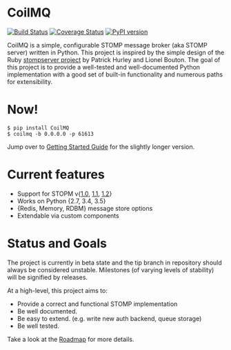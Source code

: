 CoilMQ
======

[![Build Status](https://travis-ci.org/hozn/coilmq.svg?branch=master)](https://travis-ci.org/hozn/coilmq)
[![Coverage Status](https://coveralls.io/repos/hozn/coilmq/badge.svg?branch=master&service=github)](https://coveralls.io/github/hozn/coilmq?branch=master)
[![PyPI version](https://badge.fury.io/py/coilmq.svg)](https://badge.fury.io/py/coilmq)


CoilMQ is a simple, configurable STOMP message broker (aka STOMP server) written in Python. This project is inspired by the simple design of the Ruby [stompserver project](http://stompserver.rubyforge.org/) by Patrick Hurley and Lionel Bouton. The goal of this project is to provide a well-tested and well-documented Python implementation with a good set of built-in functionality and numerous paths for extensibility.

Now!
====

    $ pip install CoilMQ
    $ coilmq -b 0.0.0.0 -p 61613

Jump over to [Getting Started Guide](https://github.com/hozn/coilmq/wiki/Getting-Started) for the slightly longer version.

Current features
================
* Support for STOPM v{[1.0](http://stomp.github.io/stomp-specification-1.0.html), [1.1](http://stomp.github.io/stomp-specification-1.1.html), [1.2](http://stomp.github.io/stomp-specification-1.2.html)}
* Works on Python {2.7, 3.4, 3.5}
* {Redis, Memory, RDBM} message store options
* Extendable via custom components

Status and Goals
================
The project is currently in beta state and the tip branch in repository should always be considered unstable. Milestones (of varying levels of stability) will be signified by releases.

At a high-level, this project aims to:

* Provide a correct and functional STOMP implementation
* Be well documented.
* Be easy to extend. (e.g. write new auth backend, queue storage)
* Be well tested.

Take a look at the [Roadmap](https://github.com/hozn/coilmq/wiki/Roadmap) for more details.
